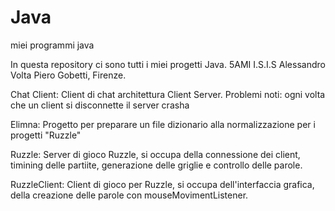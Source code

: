 Java
====

miei programmi java

In questa repository ci sono tutti i miei progetti Java. 
5AMI I.S.I.S Alessandro Volta Piero Gobetti, Firenze.

Chat Client:
Client di chat architettura Client Server.
      Problemi noti: ogni volta che un client si disconnette il server crasha

Elimna:
Progetto per preparare un file dizionario alla normalizzazione per i progetti "Ruzzle"

Ruzzle:
Server di gioco Ruzzle, si occupa della connessione dei client, timining delle partiite, generazione delle griglie e controllo delle parole.


RuzzleClient:
Client di gioco per Ruzzle, si occupa dell'interfaccia grafica, della creazione delle parole con mouseMovimentListener.

